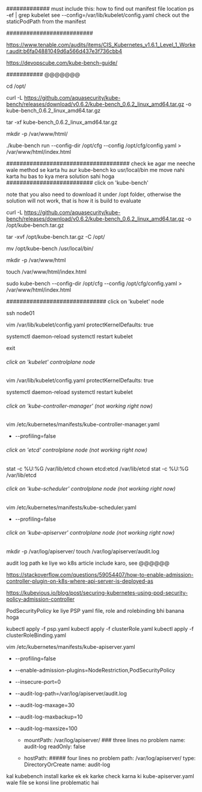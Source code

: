 
############# must include this: how to find out manifest file location
ps -ef | grep kubelet
see --config=/var/lib/kubelet/config.yaml
check out the staticPodPath from the manifest 

##########################

https://www.tenable.com/audits/items/CIS_Kubernetes_v1.6.1_Level_1_Worker.audit:b6fa04881049d6a566d437e3f736cbb4

https://devopscube.com/kube-bench-guide/


########### @@@@@@@

cd /opt/

curl -L https://github.com/aquasecurity/kube-bench/releases/download/v0.6.2/kube-bench_0.6.2_linux_amd64.tar.gz -o kube-bench_0.6.2_linux_amd64.tar.gz

tar -xf kube-bench_0.6.2_linux_amd64.tar.gz

mkdir -p /var/www/html/

./kube-bench run --config-dir /opt/cfg --config /opt/cfg/config.yaml > /var/www/html/index.html

#####################################
check ke agar me neeche wale method se karta hu aur kube-bench ko usr/local/bin me move nahi karta hu bas to kya mera solution sahi hoga
########################## click on 'kube-bench'

note that you also need to download it under /opt folder, otherwise the solution will not work, that is how it is build to evaluate

curl -L https://github.com/aquasecurity/kube-bench/releases/download/v0.6.2/kube-bench_0.6.2_linux_amd64.tar.gz -o /opt/kube-bench.tar.gz

tar -xvf /opt/kube-bench.tar.gz -C /opt/

mv /opt/kube-bench /usr/local/bin/

mkdir -p /var/www/html

touch /var/www/html/index.html

sudo kube-bench --config-dir /opt/cfg --config /opt/cfg/config.yaml > /var/www/html/index.html

############################## click on 'kubelet' node 

ssh node01

vim /var/lib/kubelet/config.yaml
protectKernelDefaults: true

systemctl daemon-reload
systemctl restart kubelet

exit
###### click on 'kubelet' controlplane node

vim /var/lib/kubelet/config.yaml
protectKernelDefaults: true

systemctl daemon-reload
systemctl restart kubelet

###### click on 'kube-controller-manager' (not working right now)

vim /etc/kubernetes/manifests/kube-controller-manager.yaml
- --profiling=false

###### click on 'etcd' controlplane node (not working right now)
stat -c %U:%G /var/lib/etcd
chown etcd:etcd /var/lib/etcd
stat -c %U:%G /var/lib/etcd


###### click on 'kube-scheduler' controlplane node (not working right now)
vim /etc/kubernetes/manifests/kube-scheduler.yaml
- --profiling=false

###### click on 'kube-apiserver' controlplane node (not working right now)

mkdir -p /var/log/apiserver/
touch /var/log/apiserver/audit.log

audit log path ke liye wo k8s article include karo, see @@@@@@

https://stackoverflow.com/questions/59054407/how-to-enable-admission-controller-plugin-on-k8s-where-api-server-is-deployed-as

https://kubevious.io/blog/post/securing-kubernetes-using-pod-security-policy-admission-controller

PodSecurityPolicy ke liye PSP yaml file, role and rolebinding bhi banana hoga

kubectl apply -f psp.yaml
kubectl apply -f clusterRole.yaml
kubectl apply -f clusterRoleBinding.yaml

vim /etc/kubernetes/manifests/kube-apiserver.yaml
- --profiling=false
- --enable-admission-plugins=NodeRestriction,PodSecurityPolicy
- --insecure-port=0
- --audit-log-path=/var/log/apiserver/audit.log
- --audit-log-maxage=30
- --audit-log-maxbackup=10
- --audit-log-maxsize=100

    - mountPath: /var/log/apiserver/   ### three lines no problem
      name: audit-log
      readOnly: false

  - hostPath: ##### four lines no problem
      path: /var/log/apiserver/
      type: DirectoryOrCreate
    name: audit-log

kal kubebench install karke ek ek karke check karna ki kube-apiserver.yaml wale file se konsi line problematic hai